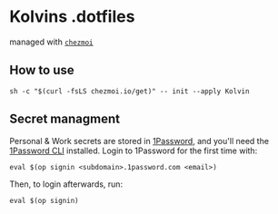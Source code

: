 # Kolvins .dotfiles
managed with [`chezmoi`](https://www.chezmoi.io/)

## How to use
```
sh -c "$(curl -fsLS chezmoi.io/get)" -- init --apply Kolvin
```

## Secret managment
Personal & Work secrets are stored in [1Password](https://1password.com/), and you'll need
the [1Password
CLI](https://support.1password.com/command-line-getting-started/) installed.
Login to 1Password for the first time with:
```
eval $(op signin <subdomain>.1password.com <email>)
```

Then, to login afterwards, run:
```
eval $(op signin)
```